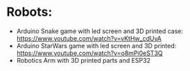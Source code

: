 # Robots:

 - Arduino Snake game with led screen and 3D printed case:    https://www.youtube.com/watch?v=vKtHw_cdUvA
 - Arduino StarWars game with led screen and 3D printed:      https://www.youtube.com/watch?v=o8mPi0eST3Q
 - Robotics Arm with 3D printed parts and ESP32
